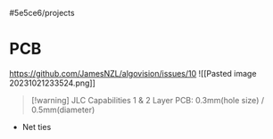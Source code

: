 #5e5ce6/projects 

# PCB

https://github.com/JamesNZL/algovision/issues/10
![[Pasted image 20231021233524.png]]

> [!warning] JLC Capabilities
> 1 & 2 Layer PCB: 0.3mm(hole size) / 0.5mm(diameter)

- Net ties